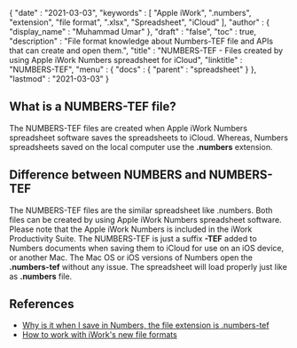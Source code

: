 {
  "date" : "2021-03-03",
  "keywords" : [ "Apple iWork", ".numbers", "extension", "file format", ".xlsx", "Spreadsheet", "iCloud" ],
  "author" : {
    "display_name" : "Muhammad Umar"
  },
  "draft" : "false",
  "toc" : true,
  "description" : "File format knowledge about Numbers-TEF file and APIs that can create and open them.",
  "title" : "NUMBERS-TEF - Files created by using Apple iWork Numbers spreadsheet for iCloud",
  "linktitle" : "NUMBERS-TEF",
  "menu" : {
    "docs" : {
      "parent" : "spreadsheet"
    }
  },
  "lastmod" : "2021-03-03"
}

## What is a NUMBERS-TEF file?
The NUMBERS-TEF files are created when Apple iWork Numbers spreadsheet software saves the spreadsheets to iCloud. Whereas, Numbers spreadsheets saved on the local computer use the **.numbers** extension.


## Difference between NUMBERS and NUMBERS-TEF
The NUMBERS-TEF files are the similar spreadsheet like .numbers. Both files can be created by using Apple iWork Numbers spreadsheet software. Please note that the Apple iWork Numbers is  included in the iWork Productivity Suite. The NUMBERS-TEF is just a suffix **-TEF** added to Numbers documents when saving them to iCloud for use on an iOS device, or another Mac.
The Mac OS or iOS versions of Numbers open the **.numbers-tef** without any issue. The spreadsheet will load properly just like as **.numbers** file. 

## References ##

* [Why is it when I save in Numbers, the file extension is .numbers-tef](https://ifelix.co.uk/tech/iwork/numbers/numbers001.html)
* [How to work with iWork's new file formats](https://www.macworld.com/article/2063353/how-to-work-with-iworks-new-file-formats.html)

